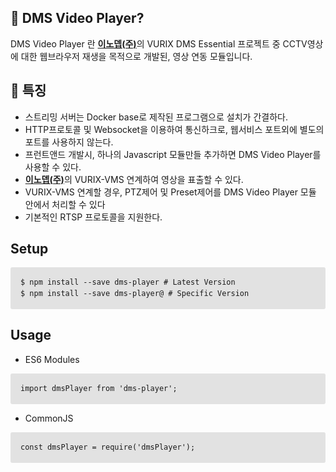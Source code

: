 ## 💬 DMS Video Player?

DMS Video Player 란 [**이노뎁(주)**](http://www.innodep.com/)의 VURIX DMS Essential 프로젝트 중 CCTV영상에 대한 웹브라우저 재생을 목적으로 개발된, 영상 연동 모듈입니다.

## 💬 특징

- 스트리밍 서버는 Docker base로 제작된 프로그램으로 설치가 간결하다.
- HTTP프로토콜 및 Websocket을 이용하여 통신하크로, 웹서비스 포트외에 별도의 포트를 사용하지 않는다.
- 프런트앤드 개발시, 하나의 Javascript 모듈만들 추가하면 DMS Video Player를 사용할 수 있다.
- [**이노뎁(주)**](http://www.innodep.com/)의 VURIX-VMS 연계하여 영상을 표출할 수 있다.
- VURIX-VMS 연계할 경우, PTZ제어 및 Preset제어를 DMS Video Player 모듈 안에서 처리할 수 있다
- 기본적인 RTSP 프로토콜을 지원한다.

## Setup

<PRE style="padding: 16px;overflow: auto;font-size: 85%;line-height: 1.45;background-color: #e2e2e2;border-radius: 3px;">
$ npm install --save dms-player # Latest Version
$ npm install --save dms-player@<version> # Specific Version
</PRE>

## Usage

- ES6 Modules
<PRE style="padding: 16px;overflow: auto;font-size: 85%;line-height: 1.45;background-color: #e2e2e2;border-radius: 3px;">
import dmsPlayer from 'dms-player';
</PRE>
- CommonJS
<PRE style="padding: 16px;overflow: auto;font-size: 85%;line-height: 1.45;background-color: #e2e2e2;border-radius: 3px;">
const dmsPlayer = require('dmsPlayer');
</PRE>
